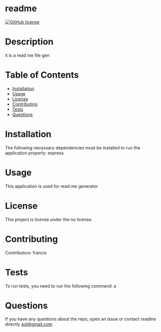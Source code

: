 
  # readme
  [![GitHub license](https://img.shields.io/badge/license-MIT-blue.svg)](https://github.com/readme/readme)
  # Description
  it is a read me file gen
  # Table of Contents 
  * [Installation](#installation)
  * [Usage](#usage)
  * [License](#license)
  * [Contributing](#contributing)
  * [Tests](#tests)
  * [Questions](#questions)
  # Installation
  The following necessary dependencies must be installed to run the application properly: express
  # Usage
  ​This application is used for read me generator
  # License
  This project is license under the no license.
  # Contributing
  ​Contributors: francis
  # Tests
  To run tests, you need to run the following command: a
  # Questions
  If you have any questions about the repo, open an issue or contact readme directly aol@gmail.com.
  